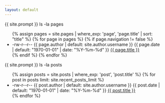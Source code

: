 ```yaml
---
layout: default
---
```

<div class="command-line">
  <span class="prompt">{{ site.prompt }}</span>
  <span class="command">ls -la pages</span>
</div>
<ul class="post-list">
  {% assign pages = site.pages | where_exp: 'page', 'page.title' | sort: "title" %}
  {% for page in pages %}
    {% if page.navigation != false %}
      <li class="post-list-item">
        <span class="permissions">-rw-r--r--</span>
        <span class="author">{{ page.author | default: site.author.username }}</span>
        <span class="date">{{ page.date | default: "1970-01-01" | date: "%Y-%m-%d" }}</span>
        <a href="{{ page.url | relative_url }}">{{ page.title }}</a>
      </li>
    {% endif %}
  {% endfor %}
</ul>

<div class="command-line">
  <span class="prompt">{{ site.prompt }}</span>
  <span class="command">ls -la posts</span>
</div>
<ul class="post-list">
  {% assign posts = site.posts | where_exp: 'post', 'post.title' %}
  {% for post in posts limit: site.recent_posts_limit %}
    <li class="post-list-item">
        <span class="permissions">-rw-r--r--</span>
        <span class="author">{{ post.author | default: site.author.username }}</span>
        <span class="date">{{ post.date | default: "1970-01-01" | date: "%Y-%m-%d" }}</span>
        <a href="{{ post.url | relative_url }}">{{ post.title }}</a>
    </li>
  {% endfor %}
</ul>
